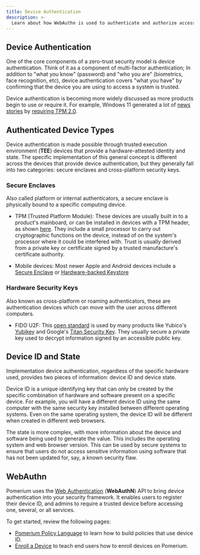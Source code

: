 ```yaml
---
title: Device Authentication
description: >-
  Learn about how WebAuthn is used to authenticate and authorize access using Device ID and state.
---
```


## Device Authentication

One of the core components of a zero-trust security model is device authentication. Think of it as a component of multi-factor authentication; In addition to "what you know" (password) and "who you are" (biometrics, face recognition, etc), device authentication covers "what you have" by confirming that the device you are using to access a system is trusted.

Device authentication is becoming more widely discussed as more products begin to use or require it. For example, Windows 11 generated a lot of [news stories][verge-tpm] by [requiring TPM 2.0][win11-reqs].

## Authenticated Device Types

Device authentication is made possible through trusted execution environment (**TEE**) devices that provide a hardware-attested identity and state. The specific implementation of this general concept is different across the devices that provide device authentication, but they generally fall into two categories: secure enclaves and cross-platform security keys.

### Secure Enclaves

Also called platform or internal authenticators, a secure enclave is physically bound to a specific computing device.

- TPM (Trusted Platform Module): These devices are usually built in to a product's mainboard, or can be installed in devices with a TPM header, as shown [here][toms-hardware-tpm]. They include a small processor to carry out cryptographic functions on the device, instead of on the system's processor where it could be interfered with. Trust is usually derived from a private key or certificate signed by a trusted manufacture's certificate authority.

- Mobile devices: Most newer Apple and Android devices include a [Secure Enclave][apple-enclave] or [Hardware-backed Keystore][android-keystore]

### Hardware Security Keys

Also known as cross-platform or roaming authenticators, these are authentication devices which can move with the user across different computers.

- FIDO U2F: This [open standard][fido-spec] is used by many products like Yubico's [Yubikey][yubikey-products] and Google's [Titan Security Key](https://support.google.com/titansecuritykey/answer/9115487?hl=en). They usually secure a private key used to decrypt information signed by an accessible public key.

## Device ID and State

Implementation device authentication, regardless of the specific hardware used, provides two pieces of information: device ID and device state.

Device ID is a unique identifying key that can only be created by the specific combination of hardware and software present on a specific device. For example, you will have a different device ID using the same computer with the same security key installed between different operating systems. Even on the same operating system, the device ID will be different when created in different web browsers.

The state is more complex, with more information about the device and software being used to generate the value. This includes the operating system and web browser version. This can be used by secure systems to ensure that users do not access sensitive information using software that has not been updated for, say, a known security flaw.

## WebAuthn

Pomerium uses the [Web Authentication][webauthn-api] (**WebAuthN**) API to bring device authentication into your security framework. It enables users to register their device ID, and admins to require a trusted device before accessing one, several, or all services.

To get started, review the following pages:

- [Pomerium Policy Language](/docs/topcics/ppl.md) to learn how to build policies that use device ID.
- [Enroll a Device](/guides/enroll-device.md) to teach end users how to enroll devices on Pomerium.

[toms-hardware-tpm]: https://www.tomshardware.com/reviews/tpm-trusted-platform-module-header,5766.html
[fido-spec]: https://fidoalliance.org/specifications/
[yubikey-products]: https://www.yubico.com/products/
[win11-reqs]: https://www.microsoft.com/en-us/windows/windows-11-specifications
[verge-tpm]: https://www.theverge.com/2021/6/25/22550376/microsoft-windows-11-tpm-chips-requirement-security
[apple-enclave]: https://support.apple.com/guide/security/secure-enclave-sec59b0b31ff/web
[android-keystore]: https://source.android.com/security/keystore
[webauthn-api]: https://www.w3.org/TR/webauthn-2/#registration-extension